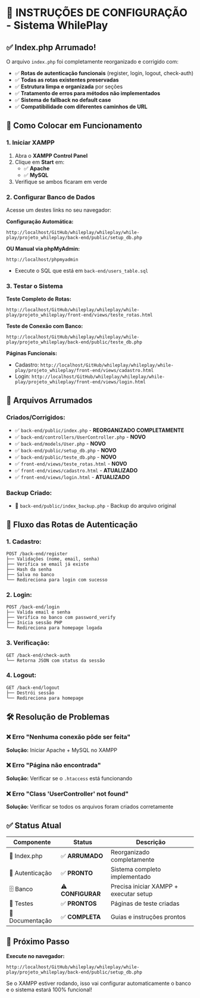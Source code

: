 # 🔧 INSTRUÇÕES DE CONFIGURAÇÃO - Sistema WhilePlay

## ✅ Index.php Arrumado!

O arquivo `index.php` foi completamente reorganizado e corrigido com:

- ✅ **Rotas de autenticação funcionais** (register, login, logout, check-auth)
- ✅ **Todas as rotas existentes preservadas** 
- ✅ **Estrutura limpa e organizada** por seções
- ✅ **Tratamento de erros para métodos não implementados**
- ✅ **Sistema de fallback no default case**
- ✅ **Compatibilidade com diferentes caminhos de URL**

## 🚀 Como Colocar em Funcionamento

### 1. Iniciar XAMPP
1. Abra o **XAMPP Control Panel**
2. Clique em **Start** em:
   - ✅ **Apache** 
   - ✅ **MySQL**
3. Verifique se ambos ficaram em verde

### 2. Configurar Banco de Dados

Acesse um destes links no seu navegador:

**Configuração Automática:**
```
http://localhost/GitHub/whileplay/whileplay/while-play/projeto_whileplay/back-end/public/setup_db.php
```

**OU Manual via phpMyAdmin:**
```
http://localhost/phpmyadmin
```
- Execute o SQL que está em `back-end/users_table.sql`

### 3. Testar o Sistema

**Teste Completo de Rotas:**
```
http://localhost/GitHub/whileplay/whileplay/while-play/projeto_whileplay/front-end/views/teste_rotas.html
```

**Teste de Conexão com Banco:**
```
http://localhost/GitHub/whileplay/whileplay/while-play/projeto_whileplay/back-end/public/teste_db.php
```

**Páginas Funcionais:**
- Cadastro: `http://localhost/GitHub/whileplay/whileplay/while-play/projeto_whileplay/front-end/views/cadastro.html`
- Login: `http://localhost/GitHub/whileplay/whileplay/while-play/projeto_whileplay/front-end/views/login.html`

## 📂 Arquivos Arrumados

### Criados/Corrigidos:
- ✅ `back-end/public/index.php` - **REORGANIZADO COMPLETAMENTE**
- ✅ `back-end/controllers/UserController.php` - **NOVO**
- ✅ `back-end/models/User.php` - **NOVO**
- ✅ `back-end/public/setup_db.php` - **NOVO**
- ✅ `back-end/public/teste_db.php` - **NOVO**
- ✅ `front-end/views/teste_rotas.html` - **NOVO**
- ✅ `front-end/views/cadastro.html` - **ATUALIZADO**
- ✅ `front-end/views/login.html` - **ATUALIZADO**

### Backup Criado:
- 📁 `back-end/public/index_backup.php` - Backup do arquivo original

## 🔄 Fluxo das Rotas de Autenticação

### 1. Cadastro:
```
POST /back-end/register
├── Validações (nome, email, senha)
├── Verifica se email já existe
├── Hash da senha
├── Salva no banco
└── Redireciona para login com sucesso
```

### 2. Login:
```
POST /back-end/login
├── Valida email e senha
├── Verifica no banco com password_verify
├── Inicia sessão PHP
└── Redireciona para homepage logada
```

### 3. Verificação:
```
GET /back-end/check-auth
└── Retorna JSON com status da sessão
```

### 4. Logout:
```
GET /back-end/logout
├── Destrói sessão
└── Redireciona para homepage
```

## 🛠️ Resolução de Problemas

### ❌ Erro "Nenhuma conexão pôde ser feita"
**Solução:** Iniciar Apache + MySQL no XAMPP

### ❌ Erro "Página não encontrada"  
**Solução:** Verificar se o `.htaccess` está funcionando

### ❌ Erro "Class 'UserController' not found"
**Solução:** Verificar se todos os arquivos foram criados corretamente

## ✅ Status Atual

| Componente | Status | Descrição |
|------------|--------|-----------|
| 🔧 Index.php | ✅ **ARRUMADO** | Reorganizado completamente |
| 🔐 Autenticação | ✅ **PRONTO** | Sistema completo implementado |
| 🗄️ Banco | ⚠️ **CONFIGURAR** | Precisa iniciar XAMPP + executar setup |
| 🧪 Testes | ✅ **PRONTOS** | Páginas de teste criadas |
| 📝 Documentação | ✅ **COMPLETA** | Guias e instruções prontos |

## 🎯 Próximo Passo

**Execute no navegador:**
```
http://localhost/GitHub/whileplay/whileplay/while-play/projeto_whileplay/back-end/public/setup_db.php
```

Se o XAMPP estiver rodando, isso vai configurar automaticamente o banco e o sistema estará 100% funcional!